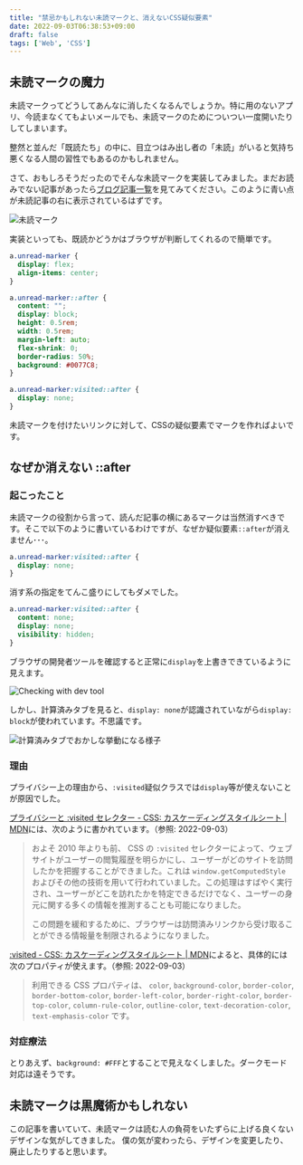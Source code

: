 ```yaml
---
title: "禁忌かもしれない未読マークと、消えないCSS疑似要素"
date: 2022-09-03T06:38:53+09:00
draft: false
tags: ['Web', 'CSS']
---
```


## 未読マークの魔力

未読マークってどうしてあんなに消したくなるんでしょうか。特に用のないアプリ、今読まなくてもよいメールでも、未読マークのためについつい一度開いたりしてしまいます。

整然と並んだ「既読たち」の中に、目立つはみ出し者の「未読」がいると気持ち悪くなる人間の習性でもあるのかもしれません。

さて、おもしろそうだったのでそんな未読マークを実装してみました。まだお読みでない記事があったら[ブログ記事一覧](/blog/)を見てみてください。このように青い点が未読記事の右に表示されているはずです。

![未読マーク](../unread-marker.png)

実装といっても、既読かどうかはブラウザが判断してくれるので簡単です。

```css
a.unread-marker {
  display: flex;
  align-items: center;
}

a.unread-marker::after {
  content: "";
  display: block;
  height: 0.5rem;
  width: 0.5rem;
  margin-left: auto;
  flex-shrink: 0;
  border-radius: 50%;
  background: #0077C8;
}

a.unread-marker:visited::after {
  display: none;
}
```

未読マークを付けたいリンクに対して、CSSの疑似要素でマークを作ればよいです。

## なぜか消えない ::after

### 起こったこと

未読マークの役割から言って、読んだ記事の横にあるマークは当然消すべきです。そこで以下のように書いているわけですが、なぜか疑似要素`::after`が消えません･･･。

```css
a.unread-marker:visited::after {
  display: none;
}
```

消す系の指定をてんこ盛りにしてもダメでした。

```css
a.unread-marker:visited::after {
  content: none;
  display: none;
  visibility: hidden;
}
```

ブラウザの開発者ツールを確認すると正常に`display`を上書きできているように見えます。

![Checking with dev tool](../checking-with-dev-tool.png)

しかし、計算済みタブを見ると、`display: none`が認識されていながら`display: block`が使われています。不思議です。

![計算済みタブでおかしな挙動になる様子](../calculated.png)

### 理由

プライバシー上の理由から、`:visited`疑似クラスでは`display`等が使えないことが原因でした。

[プライバシーと :visited セレクター - CSS: カスケーディングスタイルシート | MDN](https://developer.mozilla.org/ja/docs/Web/CSS/Privacy_and_the_:visited_selector)には、次のように書かれています。（参照: 2022-09-03）

> およそ 2010 年よりも前、 CSS の `:visited` セレクターによって、ウェブサイトがユーザーの閲覧履歴を明らかにし、ユーザーがどのサイトを訪問したかを把握することができました。これは `window.getComputedStyle` およびその他の技術を用いて行われていました。この処理はすばやく実行され、ユーザーがどこを訪れたかを特定できるだけでなく、ユーザーの身元に関する多くの情報を推測することも可能になりました。
> 
> この問題を緩和するために、ブラウザーは訪問済みリンクから受け取ることができる情報量を制限されるようになりました。

[:visited - CSS: カスケーディングスタイルシート | MDN](https://developer.mozilla.org/ja/docs/Web/CSS/:visited)によると、具体的には次のプロパティが使えます。（参照: 2022-09-03）

> 利用できる CSS プロパティは、 `color`, `background-color`, `border-color`, `border-bottom-color`, `border-left-color`, `border-right-color`, `border-top-color`, `column-rule-color`, `outline-color`, `text-decoration-color`, `text-emphasis-color` です。

### 対症療法

とりあえず、`background: #FFF`とすることで見えなくしました。ダークモード対応は遠そうです。

## 未読マークは黒魔術かもしれない

この記事を書いていて、未読マークは読む人の負荷をいたずらに上げる良くないデザインな気がしてきました。
僕の気が変わったら、デザインを変更したり、廃止したりすると思います。

